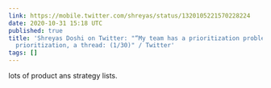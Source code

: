 ```yaml
---
link: https://mobile.twitter.com/shreyas/status/1320105221570228224
date: 2020-10-31 15:18 UTC
published: true
title: 'Shreyas Doshi on Twitter: "“My team has a prioritization problem. Help!“ Product
  prioritization, a thread: (1/30)" / Twitter'
tags: []
---
```


lots of product ans strategy lists.
